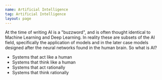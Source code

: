 ```yaml
---
name: Artificial Intelligence
tag: Artificial Intelligence
layout: page
---
```


At the time of writing AI is a "buzzword", and is often thought identical to Machine Learning and Deep Learning. In reality these are subsets of the AI field, specifically the application of models and in the later case models designed after the neural networks found in the human brain. So what is AI?

- Systems that act like a human
- Systems that think like a human
- Systems that act rationally
- Systems that think rationally